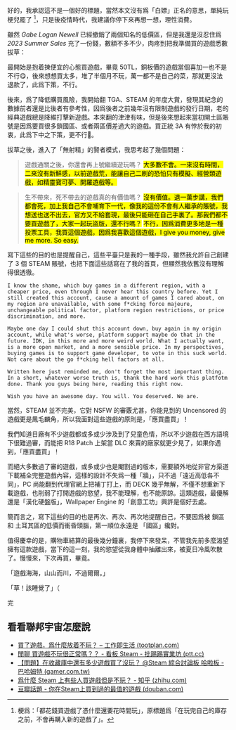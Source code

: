好的，我承認這不是一個好的標題，當然本文沒有爲「白嫖」正名的意思，單純玩梗兒罷了 [^BUY_BUY_BUY]，只是後疫情時代，我建議你停下來再想一想，理性消費。

雖然 *Gabe Logan Newell* 已經撤銷了兩個知名的低價區，但是我還是沒忍住爲 *2023 Summer Sales* 充了一份錢，數額不多不少，肉疼到把我準備買的遊戲悉數拔草：

最開始是抱着揀便宜的心態買遊戲，畢竟 50TL，銅板價的遊戲當個喜加一也不是不行😋，後來想想買太多，堆了半個月不玩，萬一都不是自己的菜，那就更沒法退款了，此爲下策，不行。

後來，爲了降低購買風險，我開始翻 TGA、STEAM 的年度大賞，發現其紀念的數據前者還是比後者有參考性，因爲後者之前幾年沒有限制遊戲的發行日期，老的經典遊戲總是降維打擊新遊戲。本來翻的津津有味，但是後來想起來當初開土區賬號是因爲要買很多鎖國區、或者兩區價差過大的遊戲。買正統 3A 有悖於我的初衷，此爲下中之下策，更不行🤯。

拔草之後，進入了「無射精」的賢者模式，我思考起了幾個問題：

> 遊戲通關之後，你還會再上號繼續遊玩嗎？
<mark>大多數不會。一來沒有時間，二來沒有新鮮感，以前遊戲荒，能讓自己二刷的恐怕只有模擬、經營類遊戲，如精靈寶可夢、開羅遊戲等。</mark>

> 生不帶來，死不帶去的遊戲真的有價值嗎？
<mark>沒有價值。退一萬步講，我們都會死，加上我自己不會哺育下一代，像我的這份不會有人繼承的賬號，我想送也送不出去，官方又不給套現，最後只能砸在自己手裏了。那我們都不要買遊戲了，大家一起玩盜版，還不行嗎？</mark>
<mark>不行，因爲消費更多地是一種投票工具，我買這個遊戲，因爲我喜歡這個遊戲，I give you money, give me more. So easy.</mark>

寫下這些的目的也是提醒自己，這些平臺只是我的一種手段，雖然我允許自己創建了 3 個 STEAM 賬號，也把下面這些話寫在了我的首頁，但顯然我依舊沒有理解得很透徹。

```
I know the shame, which buy games in a different region, with a cheaper price, even through I never hear this country before. Yet I still created this account, cause a amount of games I cared about, on my region are unavailable, with some f*cking force majeure, unchangeable political factor, platform region restrictions, or price discrimination, and more.

Maybe one day I could shut this account down, buy again in my origin account, while what's worse, platform support maybe do that in the future. IDK, in this more and more weird world. What I actually want, is a more open market, and a more sensible price. In my perspectives, buying games is to support game developer, to vote in this suck world. Not care about the go f*cking hell factors at all.

Written here just reminded me, don't forget the most important thing. In a short, whatever worse truth is, thank the hard work this platfotm done. Thank you guys being here, reading this right now.

Wish you have an awesome day. You will. You deserved. We are.
```

當然，STEAM 並不完美，它對 NSFW 的審覈尤甚，你能見到的 Uncensored 的遊戲更是鳳毛麟角，所以我面對這些遊戲的原則是，「應買盡買」！

我們知道日廠有不少遊戲都或多或少涉及到了兒童色情，所以不少遊戲在西方語境下很難過審，而能把 R18 Patch 上架當 DLC 來賣的廠家就更少見了，如果你遇到，「應買盡買」！

而絕大多數過了審的遊戲，或多或少也是閹割過的版本，需要額外地從非官方渠道下載補全完整遊戲內容，這樣的設計不失爲一種「牆」，只不過「遠近高低各不同」，PC 尚能翻到代理官網上把補丁打上，而 DECK 幾乎無解，不僅不想重新下載遊戲，也削弱了打開遊戲的慾望，我不能理解，也不能原諒。這類遊戲，最優解還是「漢化硬盤版」，Wallpaper Engine 的「創意工坊」興許是個好去處。

簡而言之，寫下這些的目的也是再次、再次、再次地提醒自己，不要因爲被 鎖區 和 土耳其區的低價而衝昏頭腦，第一順位永遠是 「國區」纔對。

值得慶幸的是，購物車結算的最後幾分鐘裏，我停下來發呆，不管我先前多麼渴望擁有這款遊戲，當下的這一刻，我的慾望從我身體中抽離出來，被夏日冷風吹散了。慢慢來，下次再買，畢竟。

「遊戲海海，山山而川，不過爾爾。」

「草！該睡覺了」（

完

## 看看聯邦宇宙怎麼說

- [買了遊戲，爲什麼放着不玩？ – 工作即生活 (tootplan.com)](https://tootplan.com/otaku/talk-about-steam-library/)
- [閒聊 買遊戲不玩很正常嗎？？ - 看板 Steam - 批踢踢實業坊 (ptt.cc)](https://www.ptt.cc/bbs/Steam/M.1612060886.A.1EA.html)
- [【問題】在收藏庫中還有多少遊戲買了沒玩？ @Steam 綜合討論板 哈啦板 - 巴哈姆特 (gamer.com.tw)](https://forum.gamer.com.tw/C.php?bsn=60599&snA=40205)
- [爲什麼 Steam 上有些人買遊戲但是不玩？ - 知乎 (zhihu.com)](https://www.zhihu.com/question/575025061)
- [豆瓣話題 - 你在Steam上買到過的最值的遊戲 (douban.com)](https://www.douban.com/gallery/topic/65334/)

[^BUY_BUY_BUY]: 梗爲：「都花錢買遊戲了憑什麼還要花時間玩」，原標題爲「在玩完自己的庫存之前，不會再購入新的遊戲了」。